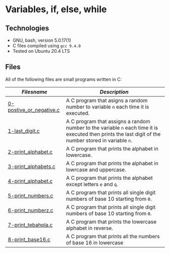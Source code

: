# Variables, if, else, while

## Technologies

  * GNU, bash, version 5.0.17(1)
  * C files compiled using `gcc 9.4.0`
  * Tested on Ubuntu 20.4 LTS

## Files

All of the following files are small programs written in C:

| ***Filesname*** | ***Description*** |
|-----------------|-------------------|
| [0-postive_or_negative.c](0-positive_or_negative.c) | A C program that asigns a random number to variable `n` each time it is executed. |
| [1-last_digit.c](1-last_digit.c) | A C program that assigns a random number to the variable `n` each time it is executed then prints the last digit of the number stored in variable `n`. |
| [2-print_alphabet.c](2-print_alphabet.c) | A C program that prints the alphabet in lowercase. |
| [3-print_alphabets.c](3-print_alphabets.c) | A C program that prints the alphabet in lowrcase and uppercase. |
| [4-print_alphabet.c](4-print_alphabet.c) | A C program that prints the alphabet except letters `e` and `q`. |
| [5-print_numbers.c](5-print_numbers.c) | A C program that prints all single digit numbers of base 10 starting from `0`. |
| [6-print_numberz.c](6-print_numberz.c) | A C program that prints all single digit numbers of base 10 starting from `0`. |
| [7-print_tebahpla.c](7-print_tebahpla.c) | A C program that prints the lowercase alphabet in reverse. |
| [8-print_base16.c](8-print_base16.c) | A C program that prints all the numbers of base 16 in lowercase |
